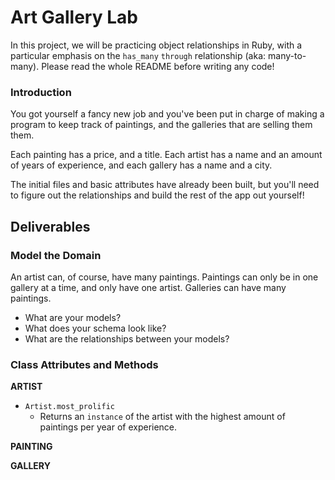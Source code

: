 # Art Gallery Lab

In this project, we will be practicing object relationships in Ruby, with a particular emphasis on the `has_many` `through` relationship (aka: many-to-many). Please read the whole README before writing any code!

### Introduction

You got yourself a fancy new job and you've been put in charge of making a program to keep track of paintings, and the galleries that are selling them them.  

Each painting has a price, and a title.  Each artist has a name and an amount of years of experience, and each gallery has a name and a city.

The initial files and basic attributes have already been built, but you'll need to figure out the relationships and build the rest of the app out yourself!

## Deliverables

### Model the Domain

An artist can, of course, have many paintings. Paintings can only be in one gallery at a time, and only have one artist.  Galleries can have many paintings.

* What are your models?
* What does your schema look like?
* What are the relationships between your models?



### Class Attributes and Methods

**ARTIST**

  <!-- * `Artist.all`  works
    * Returns an `array` of all the artists -->

  <!-- * `Artist#paintings`  works
    * Returns an `array` all the paintings by an artist -->

  <!-- * `Artist#galleries`
    * Returns an `array` of all the galleries that an artist has paintings in -->
<!-- 
  * `Artist#cities`
    * Return an `array` of all cities that an artist has paintings in -->

  <!-- * `Artist.total_experience`  works
    * Returns an `integer` that is the total years of experience of all artists -->

  * `Artist.most_prolific`
    * Returns an `instance` of the artist with the highest amount of paintings per year of experience.

  <!-- * `Artist#create_painting`   works
    * Given the arguments of `title`, `price` and `gallery`, creates a new painting belonging to that artist -->

**PAINTING**

  <!-- * `Painting.all`    works
    * Returns an `array` of all the paintings -->

  <!-- * `Painting.total_price`  works
    * Returns an `integer` that is the total price of all paintings -->

**GALLERY**

  <!-- * `Gallery.all`     works
    * Returns an `array` of all the galleries -->

  <!-- * `Gallery#paintings` works
    * Returns an `array` of all paintings in a gallery -->
<!-- 
  * `Gallery#artists`  work
    * Returns an `array` of all artists that have a painting in a gallery -->

  <!-- * `Gallery#artist_names` works
    * Returns an `array` of the names of all artists that have a painting in a gallery -->

  <!-- * `Gallery#most_expensive_painting`
    * Returns an `instance` of the most expensive painting in a gallery -->
